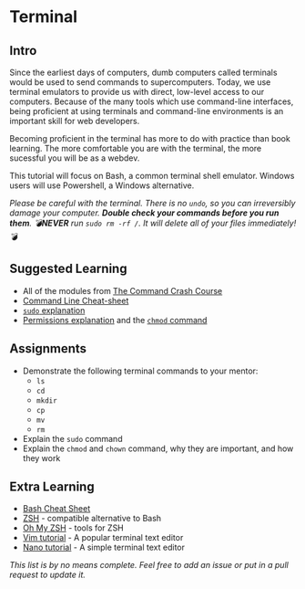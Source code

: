 # Terminal

## Intro

Since the earliest days of computers, dumb computers called terminals would be used to send commands to supercomputers. Today, we use terminal emulators to provide us with direct, low-level access to our computers. Because of the many tools which use command-line interfaces, being proficient at using terminals and command-line environments is an important skill for web developers. 

Becoming proficient in the terminal has more to do with practice than book learning. The more comfortable you are with the terminal, the more sucessful you will be as a webdev.

This tutorial will focus on Bash, a common terminal shell emulator. Windows users will use Powershell, a Windows alternative.

*Please be careful with the terminal. There is no `undo`, so you can irreversibly damage your computer. **Double check your commands before you run them**. 💣**NEVER** run `sudo rm -rf /`. It will delete all of your files immediately!💣*

## Suggested Learning

- All of the modules from [The Command Crash Course](https://learnpythonthehardway.org/book/appendixa.html)
- [Command Line Cheat-sheet](https://www.git-tower.com/blog/command-line-cheat-sheet/)
- [`sudo` explanation](https://linuxacademy.com/blog/linux/linux-commands-for-beginners-sudo/)
- [Permissions explanation](http://www.thegeekstuff.com/2010/04/unix-file-and-directory-permissions/) and the [`chmod` command](http://www.thegeekstuff.com/2010/06/chmod-command-examples)

## Assignments

- Demonstrate the following terminal commands to your mentor:
  - `ls`
  - `cd`
  - `mkdir`
  - `cp`
  - `mv`
  - `rm`
- Explain the `sudo` command
- Explain the `chmod` and `chown` command, why they are important, and how they work

## Extra Learning

- [Bash Cheat Sheet](https://learncodethehardway.org/unix/bash_cheat_sheet.pdf)
- [ZSH](http://zsh.sourceforge.net) - compatible alternative to Bash
- [Oh My ZSH](https://github.com/robbyrussell/oh-my-zsh) - tools for ZSH
- [Vim tutorial](http://www.openvim.com) - A popular terminal text editor
- [Nano tutorial](https://www.howtogeek.com/howto/42980/the-beginners-guide-to-nano-the-linux-command-line-text-editor/) - A simple terminal text editor

*This list is by no means complete. Feel free to add an issue or put in a pull request to update it.*
